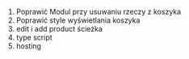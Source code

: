 1. Poprawić Modul przy usuwaniu rzeczy z koszyka
2. Poprawić style wyświetlania koszyka
3. edit i add product ścieżka
4. type script
5. hosting 